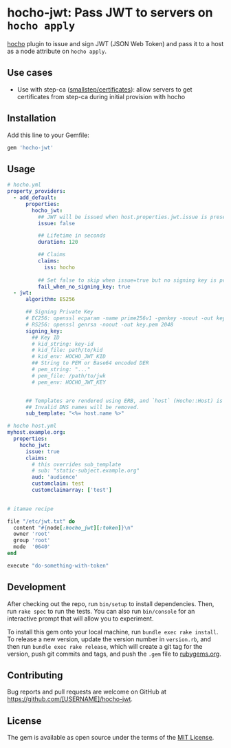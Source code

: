 # hocho-jwt: Pass JWT to servers on `hocho apply`

[hocho](https://github.com/sorah/hocho) plugin to issue and sign JWT (JSON Web Token) and pass it to a host as a node attribute on `hocho apply`.

## Use cases

- Use with step-ca ([smallstep/certificates](https://github.com/smallstep/certificates)): allow servers to get certificates from step-ca during initial provision with hocho

## Installation

Add this line to your Gemfile:

```ruby
gem 'hocho-jwt'
```

## Usage

```yaml
# hocho.yml
property_providers:
  - add_default:
      properties:
        hocho_jwt:
          ## JWT will be issued when host.properties.jwt.issue is present
          issue: false

          ## Lifetime in seconds
          duration: 120

          ## Claims
          claims:
            iss: hocho
          
          ## Set false to skip when issue=true but no signing key is present.
          fail_when_no_signing_key: true
  - jwt:
      algorithm: ES256

      ## Signing Private Key
      # EC256: openssl ecparam -name prime256v1 -genkey -noout -out key.pem
      # RS256: openssl genrsa -noout -out key.pem 2048
      signing_key:
        ## Key ID
        # kid_string: key-id
        # kid_file: path/to/kid
        # kid_env: HOCHO_JWT_KID
        ## String to PEM or Base64 encoded DER
        # pem_string: "..."
        # pem_file: /path/to/jwk
        # pem_env: HOCHO_JWT_KEY


      ## Templates are rendered using ERB, and `host` (Hocho::Host) is given. 
      ## Invalid DNS names will be removed.
      sub_template: "<%= host.name %>"
```

```yaml
# hocho host.yml
myhost.example.org:
  properties:
    hocho_jwt:
      issue: true
      claims:
        # this overrides sub_template
        # sub: "static-subject.example.org"
        aud: 'audience'
        customclaim: test
        customclaimarray: ['test']
        
```

```ruby
# itamae recipe

file "/etc/jwt.txt" do
  content "#{node[:hocho_jwt][:token]}\n"
  owner 'root'
  group 'root'
  mode  '0640'
end

execute "do-something-with-token"
```


## Development

After checking out the repo, run `bin/setup` to install dependencies. Then, run `rake spec` to run the tests. You can also run `bin/console` for an interactive prompt that will allow you to experiment.

To install this gem onto your local machine, run `bundle exec rake install`. To release a new version, update the version number in `version.rb`, and then run `bundle exec rake release`, which will create a git tag for the version, push git commits and tags, and push the `.gem` file to [rubygems.org](https://rubygems.org).

## Contributing

Bug reports and pull requests are welcome on GitHub at https://github.com/[USERNAME]/hocho-jwt.


## License

The gem is available as open source under the terms of the [MIT License](https://opensource.org/licenses/MIT).

